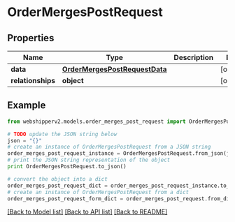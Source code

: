 # OrderMergesPostRequest


## Properties
Name | Type | Description | Notes
------------ | ------------- | ------------- | -------------
**data** | [**OrderMergesPostRequestData**](OrderMergesPostRequestData.md) |  | [optional] 
**relationships** | **object** |  | [optional] 

## Example

```python
from webshipperv2.models.order_merges_post_request import OrderMergesPostRequest

# TODO update the JSON string below
json = "{}"
# create an instance of OrderMergesPostRequest from a JSON string
order_merges_post_request_instance = OrderMergesPostRequest.from_json(json)
# print the JSON string representation of the object
print OrderMergesPostRequest.to_json()

# convert the object into a dict
order_merges_post_request_dict = order_merges_post_request_instance.to_dict()
# create an instance of OrderMergesPostRequest from a dict
order_merges_post_request_form_dict = order_merges_post_request.from_dict(order_merges_post_request_dict)
```
[[Back to Model list]](../README.md#documentation-for-models) [[Back to API list]](../README.md#documentation-for-api-endpoints) [[Back to README]](../README.md)


